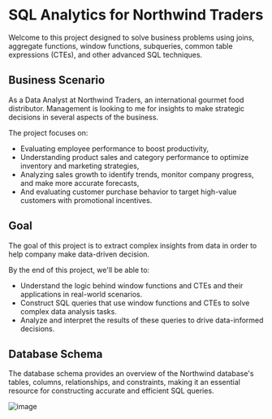 # SQL Analytics for Northwind Traders

Welcome to this project designed to solve business problems using joins, aggregate functions, window functions, subqueries, common table expressions (CTEs), and other advanced SQL techniques.

## Business Scenario

As a Data Analyst at Northwind Traders, an international gourmet food distributor. Management is looking to me for insights to make strategic decisions in several aspects of the business. 

The project focuses on:

- Evaluating employee performance to boost productivity,
- Understanding product sales and category performance to optimize inventory and marketing strategies,
- Analyzing sales growth to identify trends, monitor company progress, and make more accurate forecasts,
- And evaluating customer purchase behavior to target high-value customers with promotional incentives.

## Goal 

The goal of this project is to extract complex insights from data in order to help company make data-driven decision.

By the end of this project, we'll be able to:

- Understand the logic behind window functions and CTEs and their applications in real-world scenarios.
- Construct SQL queries that use window functions and CTEs to solve complex data analysis tasks.
- Analyze and interpret the results of these queries to drive data-informed decisions.

## Database Schema

The database schema provides an overview of the Northwind database's tables, columns, relationships, and constraints, making it an essential resource for constructing accurate and efficient SQL queries. 

![image](https://github.com/user-attachments/assets/aef518ee-d9a6-4168-a43e-bac849eefd9d)
